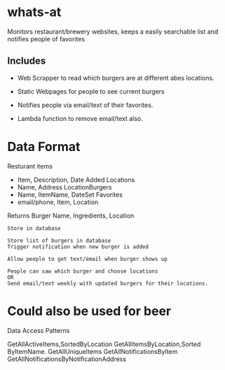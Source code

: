# whats-at
Monitors  restaurant/brewery websites, keeps a easily searchable list and notifies people of favorites

## Includes 
- Web Scrapper to read which burgers are at different abes locations.

- Static Webpages for people to see current burgers

- Notifies people via email/text of their favorites.

- Lambda function to remove email/text also.


# Data Format

Resturant items
- Item, Description, Date Added
Locations
- Name, Address 
LocationBurgers
- Name, ItemName, DateSet
Favorites
- email/phone, Item, Location

Returns 
	Burger Name, Ingredients, Location

	Store in database

	Store list of burgers in database
	Trigger notification when new burger is added

	Allow people to get text/email when burger shows up

	People can saw which burger and choose locations
	OR
	Send email/text weekly with updated burgers for their locations.

# Could also be used for beer


Data Access Patterns

GetAllActiveItems,SortedByLocation
GetAllItemsByLocation,Sorted ByItemName.
GetAllUniqueItems
GetAllNotificationsByItem
GetAllNotificationsByNotificationAddress

